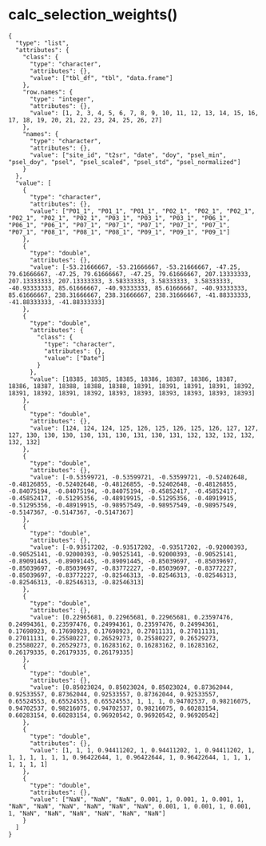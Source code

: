 # calc_selection_weights()

    {
      "type": "list",
      "attributes": {
        "class": {
          "type": "character",
          "attributes": {},
          "value": ["tbl_df", "tbl", "data.frame"]
        },
        "row.names": {
          "type": "integer",
          "attributes": {},
          "value": [1, 2, 3, 4, 5, 6, 7, 8, 9, 10, 11, 12, 13, 14, 15, 16, 17, 18, 19, 20, 21, 22, 23, 24, 25, 26, 27]
        },
        "names": {
          "type": "character",
          "attributes": {},
          "value": ["site_id", "t2sr", "date", "doy", "psel_min", "psel_doy", "psel", "psel_scaled", "psel_std", "psel_normalized"]
        }
      },
      "value": [
        {
          "type": "character",
          "attributes": {},
          "value": ["P01_1", "P01_1", "P01_1", "P02_1", "P02_1", "P02_1", "P02_1", "P02_1", "P02_1", "P03_1", "P03_1", "P03_1", "P06_1", "P06_1", "P06_1", "P07_1", "P07_1", "P07_1", "P07_1", "P07_1", "P07_1", "P08_1", "P08_1", "P08_1", "P09_1", "P09_1", "P09_1"]
        },
        {
          "type": "double",
          "attributes": {},
          "value": [-53.21666667, -53.21666667, -53.21666667, -47.25, 79.61666667, -47.25, 79.61666667, -47.25, 79.61666667, 207.13333333, 207.13333333, 207.13333333, 3.58333333, 3.58333333, 3.58333333, -40.93333333, 85.61666667, -40.93333333, 85.61666667, -40.93333333, 85.61666667, 238.31666667, 238.31666667, 238.31666667, -41.88333333, -41.88333333, -41.88333333]
        },
        {
          "type": "double",
          "attributes": {
            "class": {
              "type": "character",
              "attributes": {},
              "value": ["Date"]
            }
          },
          "value": [18385, 18385, 18385, 18386, 18387, 18386, 18387, 18386, 18387, 18388, 18388, 18388, 18391, 18391, 18391, 18391, 18392, 18391, 18392, 18391, 18392, 18393, 18393, 18393, 18393, 18393, 18393]
        },
        {
          "type": "double",
          "attributes": {},
          "value": [124, 124, 124, 125, 126, 125, 126, 125, 126, 127, 127, 127, 130, 130, 130, 130, 131, 130, 131, 130, 131, 132, 132, 132, 132, 132, 132]
        },
        {
          "type": "double",
          "attributes": {},
          "value": [-0.53599721, -0.53599721, -0.53599721, -0.52402648, -0.48126855, -0.52402648, -0.48126855, -0.52402648, -0.48126855, -0.84075194, -0.84075194, -0.84075194, -0.45852417, -0.45852417, -0.45852417, -0.51295356, -0.48919915, -0.51295356, -0.48919915, -0.51295356, -0.48919915, -0.98957549, -0.98957549, -0.98957549, -0.5147367, -0.5147367, -0.5147367]
        },
        {
          "type": "double",
          "attributes": {},
          "value": [-0.93517202, -0.93517202, -0.93517202, -0.92000393, -0.90525141, -0.92000393, -0.90525141, -0.92000393, -0.90525141, -0.89091445, -0.89091445, -0.89091445, -0.85039697, -0.85039697, -0.85039697, -0.85039697, -0.83772227, -0.85039697, -0.83772227, -0.85039697, -0.83772227, -0.82546313, -0.82546313, -0.82546313, -0.82546313, -0.82546313, -0.82546313]
        },
        {
          "type": "double",
          "attributes": {},
          "value": [0.22965681, 0.22965681, 0.22965681, 0.23597476, 0.24994361, 0.23597476, 0.24994361, 0.23597476, 0.24994361, 0.17698923, 0.17698923, 0.17698923, 0.27011131, 0.27011131, 0.27011131, 0.25580227, 0.26529273, 0.25580227, 0.26529273, 0.25580227, 0.26529273, 0.16283162, 0.16283162, 0.16283162, 0.26179335, 0.26179335, 0.26179335]
        },
        {
          "type": "double",
          "attributes": {},
          "value": [0.85023024, 0.85023024, 0.85023024, 0.87362044, 0.92533557, 0.87362044, 0.92533557, 0.87362044, 0.92533557, 0.65524553, 0.65524553, 0.65524553, 1, 1, 1, 0.94702537, 0.98216075, 0.94702537, 0.98216075, 0.94702537, 0.98216075, 0.60283154, 0.60283154, 0.60283154, 0.96920542, 0.96920542, 0.96920542]
        },
        {
          "type": "double",
          "attributes": {},
          "value": [1, 1, 1, 0.94411202, 1, 0.94411202, 1, 0.94411202, 1, 1, 1, 1, 1, 1, 1, 0.96422644, 1, 0.96422644, 1, 0.96422644, 1, 1, 1, 1, 1, 1, 1]
        },
        {
          "type": "double",
          "attributes": {},
          "value": ["NaN", "NaN", "NaN", 0.001, 1, 0.001, 1, 0.001, 1, "NaN", "NaN", "NaN", "NaN", "NaN", "NaN", 0.001, 1, 0.001, 1, 0.001, 1, "NaN", "NaN", "NaN", "NaN", "NaN", "NaN"]
        }
      ]
    }

